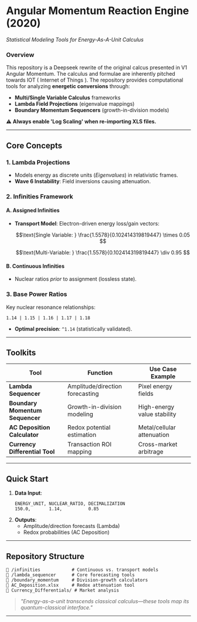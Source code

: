 # **Angular Momentum Reaction Engine (2020)**  
*Statistical Modeling Tools for Energy-As-A-Unit Calculus*  

### **Overview**  
This repository is a Deepseek rewrite of the original calcus presented in V1 Angular Momentum. The calculus and formulae are inherently pitched towards IOT ( Internet of Things ). The repository provides computational tools for analyzing **energetic conversions** through:  
- **Multi/Single Variable Calculus** frameworks  
- **Lambda Field Projections** (eigenvalue mappings)  
- **Boundary Momentum Sequencers** (growth-in-division models)  

⚠️ **Always enable 'Log Scaling' when re-importing XLS files.**  

---

## **Core Concepts**  

### **1. Lambda Projections**  
- Models energy as discrete units (*Eigenvalues*) in relativistic frames.  
- **Wave 6 Instability**: Field inversions causing attenuation.

### **2. Infinities Framework**  
#### **A. Assigned Infinities**  
- **Transport Model**: Electron-driven energy loss/gain vectors:  
  ```math  
  \text{Single Variable: } \frac{1.5578}{0.102414319819447} \times 0.05  
  ```  
  ```math  
  \text{Multi-Variable: } \frac{1.5578}{0.102414319819447} \div 0.95  
  ```  

#### **B. Continuous Infinities**  
- Nuclear ratios *prior* to assignment (lossless state).  

### **3. Base Power Ratios**  
Key nuclear resonance relationships:  
```  
1.14 | 1.15 | 1.16 | 1.17 | 1.18  
```  
- **Optimal precision**: `^1.14` (statistically validated).  

---

## **Toolkits**  

| Tool                              | Function                          | Use Case Example              |  
|-----------------------------------|-----------------------------------|-------------------------------|  
| **Lambda Sequencer**             | Amplitude/direction forecasting  | Pixel energy fields           |  
| **Boundary Momentum Sequencer**  | Growth-in-division modeling      | High-energy value stability   |  
| **AC Deposition Calculator**     | Redox potential estimation       | Metal/cellular attenuation    |  
| **Currency Differential Tool**   | Transaction ROI mapping          | Cross-market arbitrage        |  

---

## **Quick Start**  
1. **Data Input**:  
   ```csv  
   ENERGY_UNIT, NUCLEAR_RATIO, DECIMALIZATION  
   150.0,       1.14,          0.85  
   ```  
2. **Outputs**:  
   - Amplitude/direction forecasts (Lambda)  
   - Redox probabilities (AC Deposition)  

---

## **Repository Structure**  
```  
📂 /infinities            # Continuous vs. transport models  
📂 /lambda_sequencer      # Core forecasting tools  
📂 /boundary_momentum     # Division-growth calculators  
📜 AC_Deposition.xlsx     # Redox attenuation tool  
📜 Currency_Differentials/ # Market analysis  
```  

> *"Energy-as-a-unit transcends classical calculus—these tools map its quantum-classical interface."*  

---
